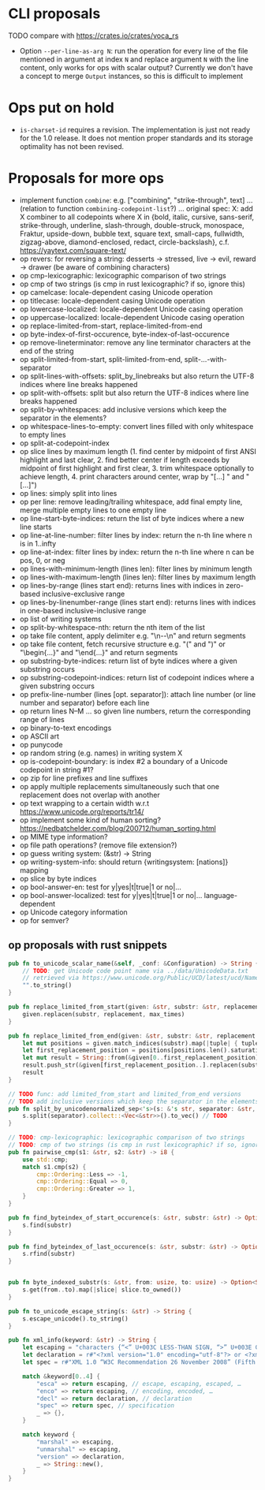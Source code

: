 # CLI proposals

TODO compare with https://crates.io/crates/voca_rs

* Option `--per-line-as-arg N`: run the operation for every line of the file mentioned in argument at index `N` and replace argument `N` with the line content, only works for ops with scalar output? Currently we don't have a concept to merge `Output` instances, so this is difficult to implement

# Ops put on hold

* `is-charset-id` requires a revision. The implementation is just not ready for the 1.0 release. It does not mention proper standards and its storage optimality has not been revised.

# Proposals for more ops

* implement function `combine`: e.g. ["combining", "strike-through", text] … (relation to function `combining-codepoint-list`?) … original spec: X: add X combiner to all codepoints where X in {bold, italic, cursive, sans-serif, strike-through, underline, slash-through, double-struck, monospace, Fraktur, upside-down, bubble text, square text, small-caps, fullwidth, zigzag-above, diamond-enclosed, redact, circle-backslash}, c.f. https://yaytext.com/square-text/
* op revers: for reversing a string: desserts → stressed, live → evil, reward → drawer (be aware of combining characters)
* op cmp-lexicographic: lexicographic comparison of two strings
* op cmp of two strings (is cmp in rust lexicographic? if so, ignore this)
* op camelcase: locale-dependent casing Unicode operation
* op titlecase: locale-dependent casing Unicode operation
* op lowercase-localized: locale-dependent Unicode casing operation
* op uppercase-localized: locale-dependent Unicode casing operation
* op replace-limited-from-start, replace-limited-from-end
* op byte-index-of-first-occurence, byte-index-of-last-occurence
* op remove-lineterminator: remove any line terminator characters at the end of the string
* op split-limited-from-start, split-limited-from-end, split-…-with-separator
* op split-lines-with-offsets: split_by_linebreaks but also return the UTF-8 indices where line breaks happened
* op split-with-offsets: split but also return the UTF-8 indices where line breaks happened
* op split-by-whitespaces: add inclusive versions which keep the separator in the elements?
* op whitespace-lines-to-empty: convert lines filled with only whitespace to empty lines
* op split-at-codepoint-index
* op slice lines by maximum length (1. find center by midpoint of first ANSI highlight and last clear, 2. find better center if length exceeds by midpoint of first highlight and first clear, 3. trim whitespace optionally to achieve length, 4. print characters around center, wrap by "[…] " and " […]")
* op lines: simply split into lines
* op per line: remove leading/trailing whitespace, add final empty line, merge multiple empty lines to one empty line
* op line-start-byte-indices: return the list of byte indices where a new line starts
* op line-at-line-number: filter lines by index: return the n-th line where n is in 1..infty
* op line-at-index: filter lines by index: return the n-th line where n can be pos, 0, or neg
* op lines-with-minimum-length (lines len): filter lines by minimum length
* op lines-with-maximum-length (lines len): filter lines by maximum length
* op lines-by-range (lines start end): returns lines with indices in zero-based inclusive-exclusive range
* op lines-by-linenumber-range (lines start end): returns lines with indices in one-based inclusive-inclusive range
* op list of writing systems
* op split-by-whitespace-nth: return the nth item of the list
* op take file content, apply delimiter e.g. "\n--\n" and return segments
* op take file content, fetch recursive structure e.g. "(" and ")" or "\begin{…}" and "\end{…}" and return segments
* op substring-byte-indices: return list of byte indices where a given substring occurs
* op substring-codepoint-indices: return list of codepoint indices where a given substring occurs
* op prefix-line-number (lines [opt. separator]): attach line number (or line number and separator) before each line
* op return lines N–M … so given line numbers, return the corresponding range of lines
* op binary-to-text encodings
* op ASCII art
* op punycode
* op random string (e.g. names) in writing system X
* op is-codepoint-boundary: is index #2 a boundary of a Unicode codepoint in string #1?
* op zip for line prefixes and line suffixes
* op apply multiple replacements simultaneously such that one replacement does not overlap with another
* op text wrapping to a certain width w.r.t https://www.unicode.org/reports/tr14/
* op implement some kind of human sorting? https://nedbatchelder.com/blog/200712/human_sorting.html
* op MIME type information?
* op file path operations? (remove file extension?)
* op guess writing system: (&str) -> String
* op writing-system-info: should return {writingsystem: [nations]} mapping
* op slice by byte indices
* op bool-answer-en: test for y|yes|t|true|1 or no|…
* op bool-answer-localized: test for y|yes|t|true|1 or no|… language-dependent
* op Unicode category information
* op for semver?

## op proposals with rust snippets

```rust
pub fn to_unicode_scalar_name(&self, _conf: &Configuration) -> String {
    // TODO: get Unicode code point name via ../data/UnicodeData.txt
    // retrieved via https://www.unicode.org/Public/UCD/latest/ucd/NamesList.txt on 2022-06-05
    "".to_string()
}

pub fn replace_limited_from_start(given: &str, substr: &str, replacement: &str, max_times: usize) -> String {
    given.replacen(substr, replacement, max_times)
}

pub fn replace_limited_from_end(given: &str, substr: &str, replacement: &str, max_times: usize) -> String {
    let mut positions = given.match_indices(substr).map(|tuple| { tuple.0 }).collect::<Vec<usize>>();
    let first_replacement_position = positions[positions.len().saturating_sub(max_times)];
    let mut result = String::from(&given[0..first_replacement_position]);
    result.push_str(&given[first_replacement_position..].replacen(substr, replacement, max_times));
    result
}

// TODO func: add limited_from_start and limited_from_end versions
// TODO add inclusive versions which keep the separator in the elements?
pub fn split_by_unicodenormalized_sep<'s>(s: &'s str, separator: &str, unicode_normalization: usize) -> Vec<&'s str> {
    s.split(separator).collect::<Vec<&str>>().to_vec() // TODO
}

// TODO: cmp-lexicographic: lexicographic comparison of two strings
// TODO: cmp of two strings (is cmp in rust lexicographic? if so, ignore this)
pub fn pairwise_cmp(s1: &str, s2: &str) -> i8 {
    use std::cmp;
    match s1.cmp(s2) {
        cmp::Ordering::Less => -1,
        cmp::Ordering::Equal => 0,
        cmp::Ordering::Greater => 1,
    }
}

pub fn find_byteindex_of_start_occurence(s: &str, substr: &str) -> Option<usize> {
    s.find(substr)
}

pub fn find_byteindex_of_last_occurence(s: &str, substr: &str) -> Option<usize> {
    s.rfind(substr)
}


pub fn byte_indexed_substr(s: &str, from: usize, to: usize) -> Option<String> {
    s.get(from..to).map(|slice| slice.to_owned())
}

pub fn to_unicode_escape_string(s: &str) -> String {
    s.escape_unicode().to_string()
}

pub fn xml_info(keyword: &str) -> String {
    let escaping = "characters {“<” U+003C LESS-THAN SIGN, “>” U+003E GREATER-THAN SIGN, “&” U+0026 AMPERSAND, “\"” U+0022 QUOTATION MARK, “'” U+0027 APOSTROPHE} must be escaped as {“&lt;”, “&gt;”, “&amp;”, “&quot;”, “&apos;”}".to_string();
    let declaration = r#"<?xml version="1.0" encoding="utf-8"?> or <?xml version="1.1" encoding="utf-8"?>"#.to_string();
    let spec = r#"XML 1.0 “W3C Recommendation 26 November 2008” (Fifth Edition) https://www.w3.org/TR/2008/REC-xml-20081126/ or XML 1.1 “W3C Recommendation 16 August 2006” (Second Edition) https://www.w3.org/TR/xml11/"#.to_string();

    match &keyword[0..4] {
        "esca" => return escaping, // escape, escaping, escaped, …
        "enco" => return escaping, // encoding, encoded, …
        "decl" => return declaration, // declaration
        "spec" => return spec, // specification
        _ => {},
    }

    match keyword {
        "marshal" => escaping,
        "unmarshal" => escaping,
        "version" => declaration,
        _ => String::new(),
    }
}
```
